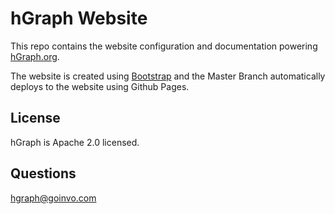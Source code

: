 hGraph Website
=============
This repo contains the website configuration and documentation powering [hGraph.org](https://www.hgraph.org).

The website is created using [Bootstrap](https://getbootstrap.com) and the Master Branch automatically deploys to the website using Github Pages.

## License
hGraph is Apache 2.0 licensed.

## Questions
hgraph@goinvo.com
